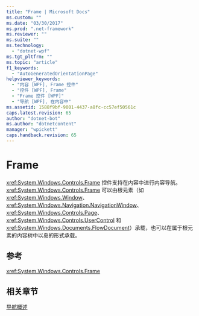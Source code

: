 ```yaml
---
title: "Frame | Microsoft Docs"
ms.custom: ""
ms.date: "03/30/2017"
ms.prod: ".net-framework"
ms.reviewer: ""
ms.suite: ""
ms.technology: 
  - "dotnet-wpf"
ms.tgt_pltfrm: ""
ms.topic: "article"
f1_keywords: 
  - "AutoGeneratedOrientationPage"
helpviewer_keywords: 
  - "内容 [WPF], Frame 控件"
  - "控件 [WPF], Frame"
  - "Frame 控件 [WPF]"
  - "导航 [WPF], 在内容中"
ms.assetid: 1588f9bf-9001-4437-a8fc-cc57ef50561c
caps.latest.revision: 65
author: "dotnet-bot"
ms.author: "dotnetcontent"
manager: "wpickett"
caps.handback.revision: 65
---
```

# Frame
<xref:System.Windows.Controls.Frame> 控件支持在内容中进行内容导航。  <xref:System.Windows.Controls.Frame> 可以由根元素（如 <xref:System.Windows.Window>、<xref:System.Windows.Navigation.NavigationWindow>、<xref:System.Windows.Controls.Page>、<xref:System.Windows.Controls.UserControl> 和 <xref:System.Windows.Documents.FlowDocument>）承载，也可以在属于根元素的内容树中以岛的形式承载。  
  
## 参考  
 <xref:System.Windows.Controls.Frame>  
  
## 相关章节  
 [导航概述](../../../../docs/framework/wpf/app-development/navigation-overview.md)